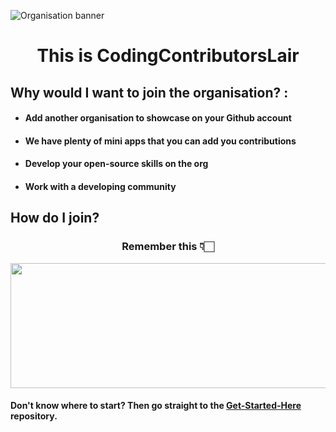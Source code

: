 ![Organisation banner](https://user-images.githubusercontent.com/70807684/155598813-e68ec3a3-3c8a-4326-9fc3-899c6fd3d2cf.gif)


<h1 align="center">
  This is CodingContributorsLair
</h1>

## Why would I want to join the organisation? :
 - #### Add another organisation to showcase on your Github account
 - #### We have plenty of mini apps that you can add you contributions
 - #### Develop your open-source skills on the org
 - #### Work with a developing community

## How do I join?
<h3 align="center">
 Remember this 👇🏻
  </h3>

<!-- ![Invitation](https://user-images.githubusercontent.com/70807684/155737113-422f6950-735d-44c8-9964-5c66ccc8b20e.gif) -->
<p align= "center">
<img src= "https://user-images.githubusercontent.com/70807684/155737113-422f6950-735d-44c8-9964-5c66ccc8b20e.gif" height= "200" width= "700">
</p>

#### Don't know where to start? Then go straight to the [Get-Started-Here](https://github.com/CodingContributorsLair/Get-Started-Here) repository.





